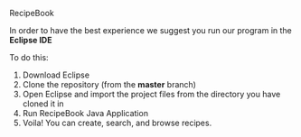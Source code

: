 RecipeBook


In order to have the best experience we suggest you run our program in the **Eclipse IDE**

To do this:
  1. Download Eclipse
  2. Clone the repository (from the **master** branch)
  3. Open Eclipse and import the project files from the directory you have cloned it in
  4. Run RecipeBook Java Application
  5. Voila! You can create, search, and browse recipes. 
